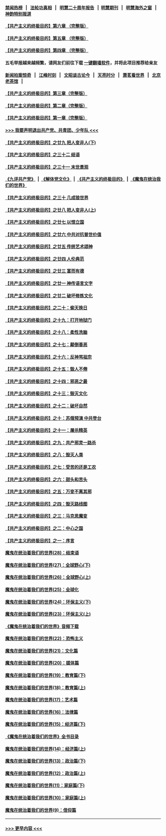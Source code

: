 #### [禁闻热榜](热点新闻.md?=0)  &nbsp;&nbsp;|&nbsp;&nbsp; [法轮功真相](https://github.com/gfw-breaker/truth/blob/master/README.md?=0) &nbsp;&nbsp;|&nbsp;&nbsp; [明慧二十周年报告](https://github.com/gfw-breaker/mh-reports/blob/master/README.md?=0) &nbsp;&nbsp;|&nbsp;&nbsp;[明慧期刊](https://github.com/gfw-breaker/mh-qikan) &nbsp;&nbsp;|&nbsp;&nbsp; [明慧海外之窗](https://github.com/gfw-breaker/mh-news/blob/master/README.md?=0) &nbsp;&nbsp;|&nbsp;&nbsp; [神韵特别报道](https://github.com/gfw-breaker/mh-news/blob/master/shenyun.md?=0)
#### [【共产主义的终极目的】第六章 （完整版）](../pages/nsc422/n11428913.md?t=02291202) 
#### [【共产主义的终极目的】第五章 （完整版）](../pages/nsc422/n11428912.md?t=02291202) 
#### [【共产主义的终极目的】第四章 （完整版）](../pages/nsc422/n11428907.md?t=02291202) 
#### 五毛举报越来越频繁，请网友们前往下载 [一键翻墙软件](https://github.com/gfw-breaker/ssr-accounts)，并将此项目推荐给亲友
#### [新闻拍案惊奇](https://github.com/gfw-breaker/banned-news/blob/master/pages/link4.md) &nbsp;&nbsp;|&nbsp;&nbsp; [江峰时刻](https://github.com/gfw-breaker/banned-news/blob/master/pages/link4.md) &nbsp;&nbsp;|&nbsp;&nbsp; [文昭谈古论今](https://github.com/gfw-breaker/banned-news/blob/master/pages/link4.md) &nbsp;&nbsp;|&nbsp;&nbsp; [天亮时分](https://github.com/gfw-breaker/banned-news/blob/master/pages/link4.md) &nbsp;&nbsp;|&nbsp;&nbsp; [萧茗看世界](https://github.com/gfw-breaker/banned-news/blob/master/pages/link4.md) &nbsp;&nbsp;|&nbsp;&nbsp; [北京老茶馆](https://github.com/gfw-breaker/banned-news/blob/master/pages/link4.md) &nbsp;&nbsp;|&nbsp;&nbsp; 
#### [【共产主义的终极目的】第三章（完整版）](../pages/nsc422/n11428848.md?t=02291202) 
#### [【共产主义的终极目的】第二章（完整版）](../pages/nsc422/n11428831.md?t=02291202) 
#### [【共产主义的终极目的】第一章（完整版）](../pages/nsc422/n11417651.md?t=02291202) 
#### [>>> 我要声明退出共产党、共青团、少年队 <<<](https://github.com/begood0513/goodnews/blob/master/quit/letter.md) 
#### [【共产主义的终极目的】之廿九 把人变非人(下)](../pages/nsc422/n11344140.md?t=02291202) 
#### [【共产主义的终极目的】之三十二 结语](../pages/nsc422/n11360535.md?t=02291202) 
#### [【共产主义的终极目的】之三十一 末世景观](../pages/nsc422/n11351129.md?t=02291202) 
#### [《九评共产党》](https://github.com/begood0513/9ping.md/blob/master/README.md) &nbsp;|&nbsp; [《解体党文化》](../../../../jtdwh.md/blob/master/README.md)  &nbsp;|&nbsp; [《共产主义的终极目的》](../../../../gczydzjmd.md/blob/master/README.md) &nbsp;|&nbsp; [《魔鬼在统治我们的世界》](../../../../mgztzwmdsj.md/blob/master/README.md) 
#### [【共产主义的终极目的】之三十 几成狼世界](../pages/nsc422/n11348280.md?t=02291202) 
#### [【共产主义的终极目的】之廿八 把人变非人(上)](../pages/nsc422/n11340492.md?t=02291202) 
#### [【共产主义的终极目的】之廿七 以恨立国](../pages/nsc422/n11336944.md?t=02291202) 
#### [【共产主义的终极目的】之廿六 中共对抗普世价值](../pages/nsc422/n11324785.md?t=02291202) 
#### [【共产主义的终极目的】之廿五 传统艺术颂神](../pages/nsc422/n11296396.md?t=02291202) 
#### [【共产主义的终极目的】之廿四 人伦典范](../pages/nsc422/n11296397.md?t=02291202) 
#### [【共产主义的终极目的】之廿三 富而有德](../pages/nsc422/n11283598.md?t=02291202) 
#### [【共产主义的终极目的】之廿一 神传语言文字](../pages/nsc422/n11263265.md?t=02291202) 
#### [【共产主义的终极目的】之廿二 破坏修炼文化](../pages/nsc422/n11245728.md?t=02291202) 
#### [【共产主义的终极目的】之二十：偷天换日](../pages/nsc422/n11238846.md?t=02291202) 
#### [【共产主义的终极目的】之十九：打开地狱门](../pages/nsc422/n11206376.md?t=02291202) 
#### [【共产主义的终极目的】之十八：柔性洗脑](../pages/nsc422/n11199994.md?t=02291202) 
#### [【共产主义的终极目的】之十七：颠倒善恶](../pages/nsc422/n11179782.md?t=02291202) 
#### [【共产主义的终极目的】之十六：反神骂祖宗](../pages/nsc422/n11166798.md?t=02291202) 
#### [【共产主义的终极目的】之十五：毁人不倦](../pages/nsc422/n11166792.md?t=02291202) 
#### [【共产主义的终极目的】之十四：邪恶之最](../pages/nsc422/n11150249.md?t=02291202) 
#### [【共产主义的终极目的】之十三：毁灭文化](../pages/nsc422/n11135227.md?t=02291202) 
#### [【共产主义的终极目的】之十二：破坏自然](../pages/nsc422/n11135214.md?t=02291202) 
#### [【共产主义的终极目的】之十：苏俄预演 中共登台](../pages/nsc422/n11118424.md?t=02291202) 
#### [【共产主义的终极目的】之十一：屠杀精英](../pages/nsc422/n11118442.md?t=02291202) 
#### [【共产主义的终极目的】之九：共产邪灵一路杀](../pages/nsc422/n11114139.md?t=02291202) 
#### [【共产主义的终极目的】之八：毁灭人类](../pages/nsc422/n11108503.md?t=02291202) 
#### [【共产主义的终极目的】之七：受苦的还是工农](../pages/nsc422/n11101809.md?t=02291202) 
#### [【共产主义的终极目的】之六：甜头和苦头](../pages/nsc422/n11096971.md?t=02291202) 
#### [【共产主义的终极目的】之五：万变不离其邪](../pages/nsc422/n11091285.md?t=02291202) 
#### [【共产主义的终极目的】之四：毁灭路线图](../pages/nsc422/n11086284.md?t=02291202) 
#### [【共产主义的终极目的】之三：马克思魔变](../pages/nsc422/n11061941.md?t=02291202) 
#### [【共产主义的终极目的】之二：中心之国](../pages/nsc422/n11047728.md?t=02291202) 
#### [【共产主义的终极目的】之一：序言](../pages/nsc422/n11086077.md?t=02291202) 
#### [魔鬼在统治着我们的世界(28)：结束语](../pages/nsc422/n10936246.md?t=02291202) 
#### [魔鬼在统治着我们的世界(27)：全球野心(下)](../pages/nsc422/n10928319.md?t=02291202) 
#### [魔鬼在统治着我们的世界(26)：全球野心(上)](../pages/nsc422/n10900318.md?t=02291202) 
#### [魔鬼在统治着我们的世界(25)：全球化](../pages/nsc422/n10788205.md?t=02291202) 
#### [魔鬼在统治着我们的世界(24)：环保主义(下)](../pages/nsc422/n10695307.md?t=02291202) 
#### [魔鬼在统治着我们的世界(23)：环保主义(上)](../pages/nsc422/n10688613.md?t=02291202) 
#### [《魔鬼在统治着我们的世界》音频下载](../pages/nsc422/n10635553.md?t=02291202) 
#### [魔鬼在统治着我们的世界(22)：恐怖主义](../pages/nsc422/n10614727.md?t=02291202) 
#### [魔鬼在统治着我们的世界(21)：文化篇](../pages/nsc422/n10597706.md?t=02291202) 
#### [魔鬼在统治着我们的世界(20)：媒体篇](../pages/nsc422/n10586579.md?t=02291202) 
#### [魔鬼在统治着我们的世界(19)：教育篇(下)](../pages/nsc422/n10564808.md?t=02291202) 
#### [魔鬼在统治着我们的世界(18)：教育篇(上)](../pages/nsc422/n10526970.md?t=02291202) 
#### [魔鬼在统治着我们的世界(17)：艺术篇](../pages/nsc422/n10499093.md?t=02291202) 
#### [魔鬼在统治着我们的世界(16)：法律篇](../pages/nsc422/n10485969.md?t=02291202) 
#### [魔鬼在统治着我们的世界(15)：经济篇(下)](../pages/nsc422/n10469975.md?t=02291202) 
#### [《魔鬼在统治着我们的世界》全书目录](../pages/nsc422/n10464261.md?t=02291202) 
#### [魔鬼在统治着我们的世界(14)：经济篇(上)](../pages/nsc422/n10457370.md?t=02291202) 
#### [魔鬼在统治着我们的世界(13)：政治篇(下)](../pages/nsc422/n10448270.md?t=02291202) 
#### [魔鬼在统治着我们的世界(12)：政治篇(上)](../pages/nsc422/n10444576.md?t=02291202) 
#### [魔鬼在统治着我们的世界(11)：家庭篇(下)](../pages/nsc422/n10440961.md?t=02291202) 
#### [魔鬼在统治着我们的世界(10)：家庭篇(上)](../pages/nsc422/n10435448.md?t=02291202) 
#### [魔鬼在统治着我们的世界(9)：信仰篇](../pages/nsc422/n10432159.md?t=02291202) 

----
#### [ >>> 更早内容 <<< ](../indexes/nsc422-earlier.md)
